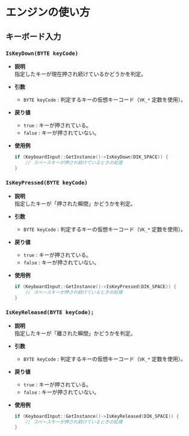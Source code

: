 # エンジンの使い方

## キーボード入力
### `IsKeyDown(BYTE keyCode)`
- **説明**  
  指定したキーが現在押され続けているかどうかを判定。  

- **引数**  
  - `BYTE keyCode` : 判定するキーの仮想キーコード（`VK_*` 定数を使用）。  

- **戻り値**  
  - `true` : キーが押されている。  
  - `false` : キーが押されていない。  

- **使用例**
  ```cpp
  if (KeyboardInput::GetInstance()->IsKeyDown(DIK_SPACE)) {
      // スペースキーが押され続けているときの処理
  }

### `IsKeyPressed(BYTE keyCode)`
- **説明**  
  指定したキーが「押された瞬間」かどうかを判定。  

- **引数**  
  - `BYTE keyCode` : 判定するキーの仮想キーコード（`VK_*` 定数を使用）。  

- **戻り値**  
  - `true` : キーが押されている。  
  - `false` : キーが押されていない。  

- **使用例**
  ```cpp
  if (KeyboardInput::GetInstance()->IsKeyPressed(DIK_SPACE)) {
      // スペースキーが押され続けているときの処理
  }

### `IsKeyReleased(BYTE keyCode);`
- **説明**  
  指定したキーが「離された瞬間」かどうかを判定。  

- **引数**  
  - `BYTE keyCode` : 判定するキーの仮想キーコード（`VK_*` 定数を使用）。  

- **戻り値**  
  - `true` : キーが押されている。  
  - `false` : キーが押されていない。  

- **使用例**
  ```cpp
  if (KeyboardInput::GetInstance()->IsKeyReleased(DIK_SPACE)) {
      // スペースキーが押され続けているときの処理
  }